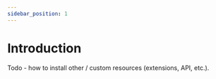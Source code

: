 ```yaml
---
sidebar_position: 1
---
```


# Introduction

Todo - how to install other / custom resources (extensions, API, etc.).